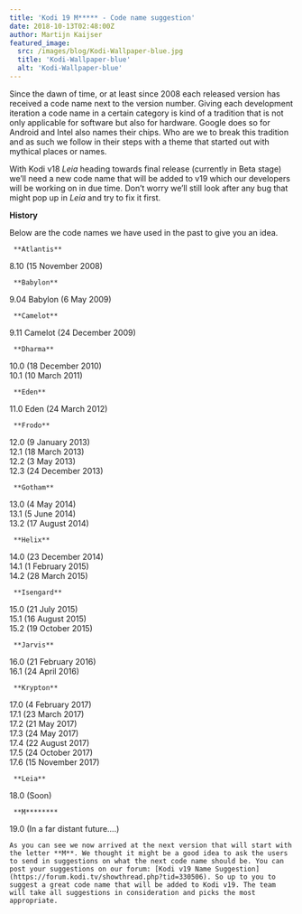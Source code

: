 ```yaml
---
title: 'Kodi 19 M***** - Code name suggestion'
date: 2018-10-13T02:48:00Z
author: Martijn Kaijser
featured_image:
  src: /images/blog/Kodi-Wallpaper-blue.jpg
  title: 'Kodi-Wallpaper-blue'
  alt: 'Kodi-Wallpaper-blue'
---
```

Since the dawn of time, or at least since 2008 each released version has received a code name next to the version number. Giving each development iteration a code name in a certain category is kind of a tradition that is not only applicable for software but also for hardware. Google does so for Android and Intel also names their chips. Who are we to break this tradition and as such we follow in their steps with a theme that started out with mythical places or names.

 With Kodi v18 *Leia* heading towards final release (currently in Beta stage) we’ll need a new code name that will be added to v19 which our developers will be working on in due time. Don’t worry we’ll still look after any bug that might pop up in *Leia* and try to fix it first.

 **History**

 Below are the code names we have used in the past to give you an idea.

     **Atlantis**  
8.10 (15 November 2008)

     **Babylon**  
9.04 Babylon (6 May 2009)

     **Camelot**  
9.11 Camelot (24 December 2009)

     **Dharma**  
10.0 (18 December 2010)  
10.1 (10 March 2011)

     **Eden**  
11.0 Eden (24 March 2012)

     **Frodo**  
12.0 (9 January 2013)  
12.1 (18 March 2013)  
12.2 (3 May 2013)  
12.3 (24 December 2013)

     **Gotham**  
13.0 (4 May 2014)  
13.1 (5 June 2014)  
13.2 (17 August 2014)

     **Helix**  
14.0 (23 December 2014)  
14.1 (1 February 2015)  
14.2 (28 March 2015)

     **Isengard**  
15.0 (21 July 2015)  
15.1 (16 August 2015)  
15.2 (19 October 2015)

     **Jarvis**  
16.0 (21 February 2016)  
16.1 (24 April 2016)

     **Krypton**  
17.0 (4 February 2017)  
17.1 (23 March 2017)  
17.2 (21 May 2017)  
17.3 (24 May 2017)  
17.4 (22 August 2017)  
17.5 (24 October 2017)  
17.6 (15 November 2017)

     **Leia**  
18.0 (Soon)

     **M********  
19.0 (In a far distant future….)

    As you can see we now arrived at the next version that will start with the letter **M**. We thought it might be a good idea to ask the users to send in suggestions on what the next code name should be. You can post your suggestions on our forum: [Kodi v19 Name Suggestion](https://forum.kodi.tv/showthread.php?tid=330506). So up to you to suggest a great code name that will be added to Kodi v19. The team will take all suggestions in consideration and picks the most appropriate.    